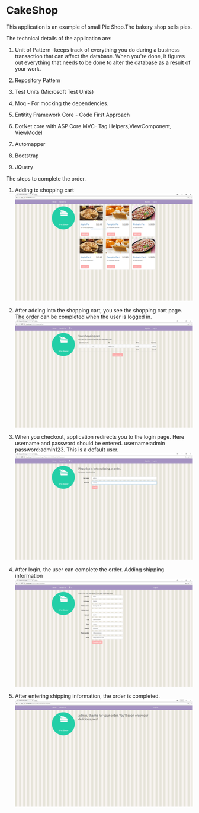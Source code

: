 # CakeShop
This application is an example of small Pie Shop.The bakery shop sells pies.

The technical details of the application are:   

1.  Unit of Pattern -keeps track of everything you do during a business transaction that can affect the database. When you're done, it     figures out everything that needs to be done to alter the database as a result of your work. 

2.  Repository Pattern  

3.  Test Units (Microsoft Test Units)  

4.  Moq - For mocking the dependencies. 

5.  Entitity Framework Core - Code First Approach 

6.  DotNet core with ASP Core MVC- Tag Helpers,ViewComponent, ViewModel 

7.  Automapper 

8.  Bootstrap 

9.  JQuery 


The steps to complete the order.
1.	Adding to shopping cart
  	![Screenshot](https://raw.githubusercontent.com/tebrizetayi/CakeShop/master/CakeShop.Net.Web/CakeShop.Net.Web.AspCore/wwwroot/Images/Homepage.PNG)

2. 	After adding into the shopping cart, you see the shopping cart page.
  	The order can be completed when the user is logged in.
  	![Optional Text](https://github.com/tebrizetayi/CakeShop/blob/master/CakeShop.Net.Web/CakeShop.Net.Web.AspCore/wwwroot/Images/ShoppingCart.PNG)

3.	When you checkout, application redirects you to the login page.
  	Here username and password should be entered.
  	username:admin
  	password:admin123.
  	This is a default user.
  	![Optional Text](https://github.com/tebrizetayi/CakeShop/blob/master/CakeShop.Net.Web/CakeShop.Net.Web.AspCore/wwwroot/Images/login.PNG)
4.  After login, the user can complete the order.
  	Adding shipping information
  	![Optional Text](https://github.com/tebrizetayi/CakeShop/blob/master/CakeShop.Net.Web/CakeShop.Net.Web.AspCore/wwwroot/Images/Order.PNG)

5. 	After entering shipping information, the order is completed.
  	![Optional Text](https://github.com/tebrizetayi/CakeShop/blob/master/CakeShop.Net.Web/CakeShop.Net.Web.AspCore/wwwroot/Images/order_completed.PNG)

